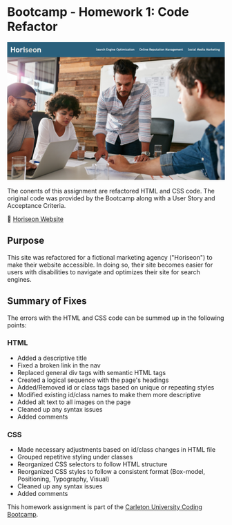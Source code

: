 # Bootcamp - Homework 1: Code Refactor

![Horiseon Preview](./assets/images/horiseon_preview.png)

The conents of this assignment are refactored HTML and CSS code. The original code was provided by the Bootcamp along with a User Story and Acceptance Criteria. 

:link: [Horiseon Website](https://angelicamapeso.github.io/bootcamp-code-refactor/)

## Purpose
This site was refactored for a fictional marketing agency ("Horiseon") to make their website accessible. In doing so, their site becomes easier for users with disabilities to navigate and optimizes their site for search engines. 

## Summary of Fixes 
The errors with the HTML and CSS code can be summed up in the following points:

  ### HTML
  -  Added a descriptive title
  -  Fixed a broken link in the nav
  -  Replaced general div tags with semantic HTML tags
  -  Created a logical sequence with the page's headings
  -  Added/Removed id or class tags based on unique or repeating styles
  -  Modified existing id/class names to make them more descriptive
  -  Added alt text to all images on the page
  -  Cleaned up any syntax issues
  -  Added comments

  ### CSS
  -  Made necessary adjustments based on id/class changes in HTML file
  -  Grouped repetitive styling under classes
  -  Reorganized CSS selectors to follow HTML structure 
  -  Reorganized CSS styles to follow a consistent format (Box-model, Positioning, Typography, Visual)
  -  Cleaned up any syntax issues
  -  Added comments

  This homework assignment is part of the [Carleton University Coding Bootcamp](https://bootcamp.carleton.ca/).





